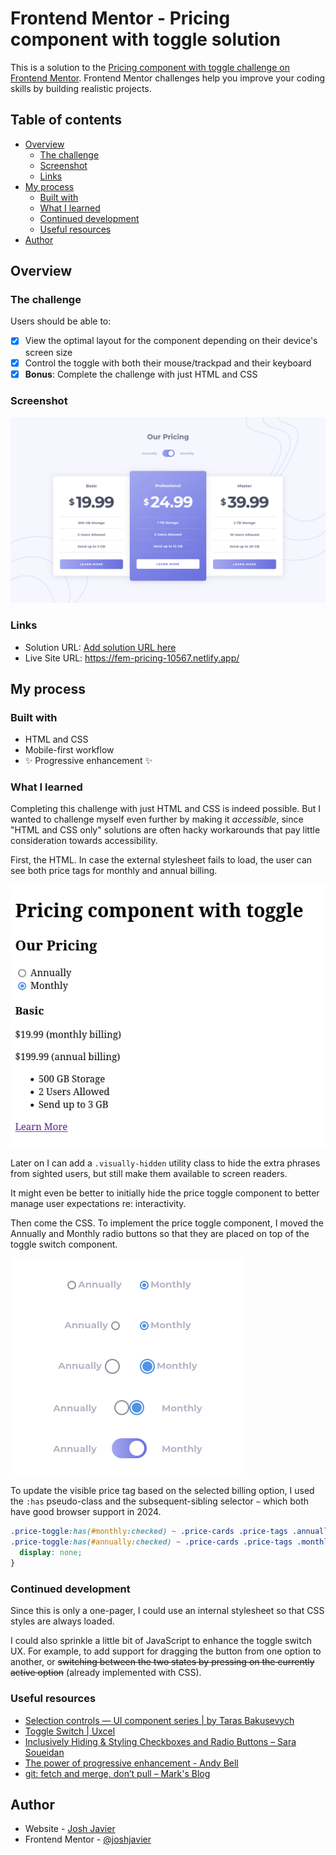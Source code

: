 # Frontend Mentor - Pricing component with toggle solution

This is a solution to the [Pricing component with toggle challenge on Frontend Mentor](https://www.frontendmentor.io/challenges/pricing-component-with-toggle-8vPwRMIC). Frontend Mentor challenges help you improve your coding skills by building realistic projects.

## Table of contents

- [Overview](#overview)
  - [The challenge](#the-challenge)
  - [Screenshot](#screenshot)
  - [Links](#links)
- [My process](#my-process)
  - [Built with](#built-with)
  - [What I learned](#what-i-learned)
  - [Continued development](#continued-development)
  - [Useful resources](#useful-resources)
- [Author](#author)

## Overview

### The challenge

Users should be able to:

- [x] View the optimal layout for the component depending on their device's screen size
- [x] Control the toggle with both their mouse/trackpad and their keyboard
- [x] **Bonus**: Complete the challenge with just HTML and CSS

### Screenshot

![](./docs/screenshot.png)

### Links

- Solution URL: [Add solution URL here](https://your-solution-url.com)
- Live Site URL: https://fem-pricing-10567.netlify.app/

## My process

### Built with

- HTML and CSS
- Mobile-first workflow
- ✨ Progressive enhancement ✨

### What I learned

Completing this challenge with just HTML and CSS is indeed possible. But I wanted to challenge myself even further by making it *accessible*, since "HTML and CSS only" solutions are often hacky workarounds that pay little consideration towards accessibility.

First, the HTML. In case the external stylesheet fails to load, the user can see both price tags for monthly and annual billing.

![](./docs/unstyled-html.png)

Later on I can add a `.visually-hidden` utility class to hide the extra phrases from sighted users, but still make them available to screen readers.

It might even be better to initially hide the price toggle component to better manage user expectations re: interactivity.

Then come the CSS. To implement the price toggle component, I moved the Annually and Monthly radio buttons so that they are placed on top of the toggle switch component.

![](./docs/radio-to-toggle.png)

To update the visible price tag based on the selected billing option, I used the `:has` pseudo-class and the subsequent-sibling selector `~` which both have good browser support in 2024.

```css
.price-toggle:has(#monthly:checked) ~ .price-cards .price-tags .annually,
.price-toggle:has(#annually:checked) ~ .price-cards .price-tags .monthly {
  display: none;
}
```

### Continued development

Since this is only a one-pager, I could use an internal stylesheet so that CSS styles are always loaded.

I could also sprinkle a little bit of JavaScript to enhance the toggle switch UX. For example, to add support for dragging the button from one option to another, or ~~switching between the two states by pressing on the currently active option~~ (already implemented with CSS).

### Useful resources

- [Selection controls — UI component series | by Taras Bakusevych](https://uxdesign.cc/selection-controls-ui-component-series-3badc0bdb546)
- [Toggle Switch | Uxcel](https://app.uxcel.com/glossary/toggles)
- [Inclusively Hiding &amp; Styling Checkboxes and Radio Buttons – Sara Soueidan](https://www.sarasoueidan.com/blog/inclusively-hiding-and-styling-checkboxes-and-radio-buttons/)
- [The power of progressive enhancement - Andy Bell](https://archive.hankchizljaw.com/wrote/the-power-of-progressive-enhancement/)
- [git: fetch and merge, don&#8217;t pull &#8211; Mark&#039;s Blog](https://longair.net/blog/2009/04/16/git-fetch-and-merge/)

## Author

- Website - [Josh Javier](https://joshjavier.com/)
- Frontend Mentor - [@joshjavier](https://www.frontendmentor.io/profile/joshjavier)
